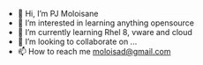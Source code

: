 - 👋 Hi, I’m PJ Moloisane
- 👀 I’m interested in learning anything opensource
- 🌱 I’m currently learning Rhel 8, vware and cloud
- 💞️ I’m looking to collaborate on ...
- 📫 How to reach me moloisad@gmail.com

<!---
moloisad/moloisad is a ✨ special ✨ repository because its `README.md` (this file) appears on your GitHub profile.
You can click the Preview link to take a look at your changes.
--->
